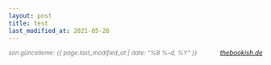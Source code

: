 ```yaml
---
layout: post
title: test
last_modified_at: 2021-05-26
---
```


<span style="text-align: left; font-size: 85%; color: #777; cursor: default;">
    <em>son güncelleme: {{ page.last_modified_at | date: "%B %-d, %Y" }}</em> &nbsp;
</span> 
<span class="link1" style="text-align: right; float: right; font-size: 90%;">
  <i><a href='https://www.thebookish.de/'>thebookish.de</a></i>
    </span>
